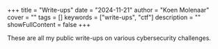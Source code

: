 +++
title = "Write-ups"
date = "2024-11-21"
author = "Koen Molenaar"
cover = ""
tags = []
keywords = ["write-ups", "ctf"]
description = ""
showFullContent = false
+++

These are all my public write-ups on various cybersecurity challenges.